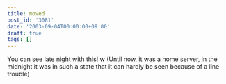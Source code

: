 ```yaml
---
title: moved
post_id: '3081'
date: '2003-09-04T00:00:00+09:00'
draft: true
tags: []
---
```


You can see late night with this! w (Until now, it was a home server, in the midnight it was in such a state that it can hardly be seen because of a line trouble)
